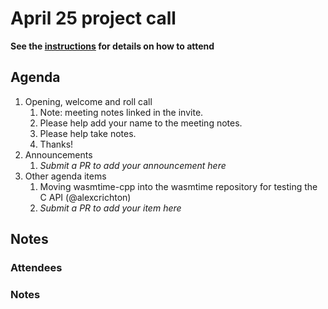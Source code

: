 # April 25 project call

**See the [instructions](../README.md) for details on how to attend**

## Agenda

1. Opening, welcome and roll call
    1. Note: meeting notes linked in the invite.
    1. Please help add your name to the meeting notes.
    1. Please help take notes.
    1. Thanks!
1. Announcements
    1. _Submit a PR to add your announcement here_
1. Other agenda items
    1. Moving wasmtime-cpp into the wasmtime repository for testing the C API (@alexcrichton)
    1. _Submit a PR to add your item here_

## Notes

### Attendees

### Notes
